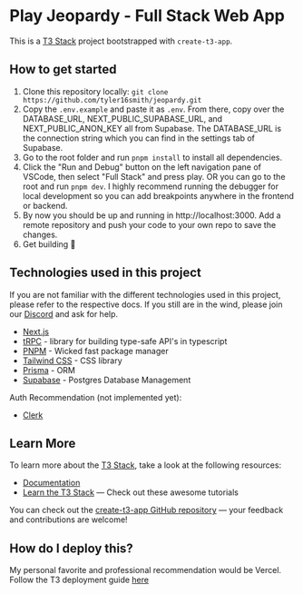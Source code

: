 # Play Jeopardy - Full Stack Web App

This is a [T3 Stack](https://create.t3.gg/) project bootstrapped with `create-t3-app`.

## How to get started

1. Clone this repository locally: ```git clone https://github.com/tyler16smith/jeopardy.git```
2. Copy the ```.env.example``` and paste it as ```.env```. From there, copy over the DATABASE_URL, NEXT_PUBLIC_SUPABASE_URL, and NEXT_PUBLIC_ANON_KEY all from Supabase. The DATABASE_URL is the connection string which you can find in the settings tab of Supabase.
2. Go to the root folder and run ```pnpm install``` to install all dependencies.
3. Click the "Run and Debug" button on the left navigation pane of VSCode, then select "Full Stack" and press play. OR you can go to the root and run ```pnpm dev```. I highly recommend running the debugger for local development so you can add breakpoints anywhere in the frontend or backend.
4. By now you should be up and running in http://localhost:3000. Add a remote repository and push your code to your own repo to save the changes.
4. Get building 🚀

## Technologies used in this project

If you are not familiar with the different technologies used in this project, please refer to the respective docs. If you still are in the wind, please join our [Discord](https://t3.gg/discord) and ask for help.

- [Next.js](https://nextjs.org)
- [tRPC](https://trpc.io) - library for building type-safe API's in typescript
- [PNPM](https://pnpm.io/) - Wicked fast package manager
- [Tailwind CSS](https://tailwindcss.com) - CSS library
- [Prisma](https://prisma.io) - ORM
- [Supabase](https://supabase.com) - Postgres Database Management

Auth Recommendation (not implemented yet):
- [Clerk](https://clerk.com/)

## Learn More

To learn more about the [T3 Stack](https://create.t3.gg/), take a look at the following resources:

- [Documentation](https://create.t3.gg/)
- [Learn the T3 Stack](https://create.t3.gg/en/faq#what-learning-resources-are-currently-available) — Check out these awesome tutorials

You can check out the [create-t3-app GitHub repository](https://github.com/t3-oss/create-t3-app) — your feedback and contributions are welcome!

## How do I deploy this?

My personal favorite and professional recommendation would be Vercel. Follow the T3 deployment guide [here](https://create.t3.gg/en/deployment/vercel)
